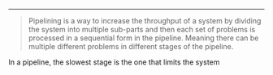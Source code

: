 ***
> Pipelining is a way to increase the throughput of a system by dividing the system into multiple sub-parts and then each set of problems is processed in a sequential form in the pipeline. Meaning there can be multiple different problems in different stages of the pipeline.

In a pipeline, the slowest stage is the one that limits the system